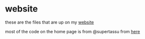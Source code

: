 # website
these are the files that are up on my [website](http://cooler9711.com)

most of the code on the home page is from @supertassu from [here](https://github.com/supertassu/supertassu.github.io)
